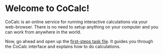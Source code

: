 # Welcome to CoCalc!

CoCalc is an online service for running interactive calculations via your web-browser.
There is no need to setup anything on your computer and you can work from anywhere in the world.

Now, go ahead and open up the [first-steps task file](first-steps.tasks).
It guides you through the CoCalc interface and explains how to do calculations.
